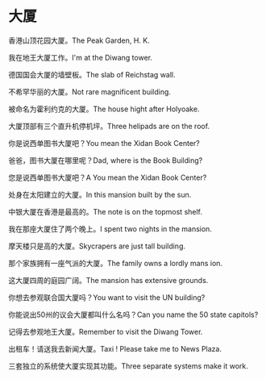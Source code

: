 # 大厦

<p><span class="chinese">香港山顶花园大厦。</span><span class="english">The Peak Garden, H. K.</span></p>

<p><span class="chinese">我在地王大厦工作。</span><span class="english">I'm at the Diwang tower.</span></p>

<p><span class="chinese">德国国会大厦的墙壁板。</span><span class="english">The slab of Reichstag wall.</span></p>

<p><span class="chinese">不希罕华丽的大厦。</span><span class="english">Not rare magnificent building.</span></p>

<p><span class="chinese">被命名为霍利约克的大厦。</span><span class="english">The house hight after Holyoake.</span></p>

<p><span class="chinese">大厦顶部有三个直升机停机坪。</span><span class="english">Three helipads are on the roof.</span></p>

<p><span class="chinese">你是说西单图书大厦吧？</span><span class="english">You mean the Xidan Book Center?</span></p>

<p><span class="chinese">爸爸，图书大厦在哪里呢？</span><span class="english">Dad, where is the Book Building?</span></p>

<p><span class="chinese">您是说西单图书大厦吧？</span><span class="english">A You mean the Xidan Book Center?</span></p>

<p><span class="chinese">处身在太阳建立的大厦。</span><span class="english">In this mansion built by the sun.</span></p>

<p><span class="chinese">中银大厦在香港是最高的。</span><span class="english">The note is on the topmost shelf.</span></p>

<p><span class="chinese">我在那座大厦住了两个晚上。</span><span class="english">I spent two nights in the mansion.</span></p>

<p><span class="chinese">摩天楼只是高的大厦。</span><span class="english">Skycrapers are just tall building.</span></p>

<p><span class="chinese">那个家族拥有一座气派的大厦。</span><span class="english">The family owns a lordly mans ion.</span></p>

<p><span class="chinese">这大厦四周的庭园广阔。</span><span class="english">The mansion has extensive grounds.</span></p>

<p><span class="chinese">你想去参观联合国大厦吗？</span><span class="english">You want to visit the UN building?</span></p>

<p><span class="chinese">你能说出50州的议会大厦都叫什么名吗？</span><span class="english">Can you name the 50 state capitols?</span></p>

<p><span class="chinese">记得去参观地王大厦。</span><span class="english">Remember to visit the Diwang Tower.</span></p>

<p><span class="chinese">出租车！请送我去新闻大厦。</span><span class="english">Taxi ! Please take me to News Plaza.</span></p>

<p><span class="chinese">三套独立的系统使大厦实现其功能。</span><span class="english">Three separate systems make it work.</span></p>

